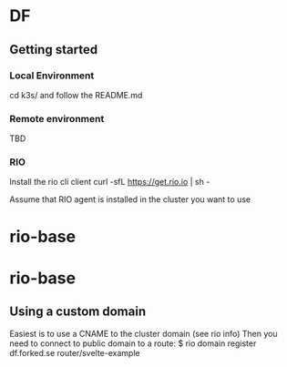 # DF

## Getting started

### Local Environment
cd k3s/ and follow the README.md

### Remote environment
TBD

### RIO
Install the rio cli client
curl -sfL https://get.rio.io | sh -

Assume that RIO agent is installed in the cluster you want to use

# rio-base
# rio-base


## Using a custom domain
Easiest is to use a CNAME to the cluster domain (see rio info)
Then you need to connect to public domain to a route:
$ rio domain register  df.forked.se router/svelte-example
